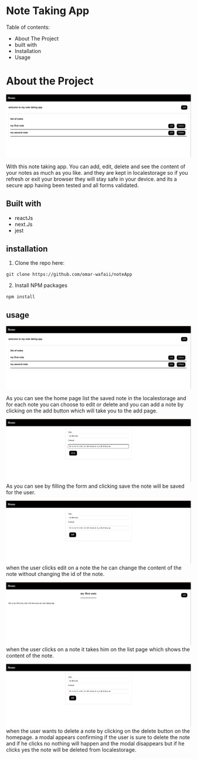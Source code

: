 #                               Note Taking App



Table of contents:
- About The Project
- built with
- Installation
- Usage

# About the Project
![ app first look ](https://raw.githubusercontent.com/omar-wafaii/noteApp/main/public/assets/images/img-2.png )

 With this note taking app. You can add, edit, delete and see the content of your notes as much as you like. and they are kept in localestorage so if you refresh or exit your browser they will stay safe in your device. and its a secure app having been tested and all forms validated.

 ## Built with
 - reactJs
 - next.Js
 - jest
 
 ## installation
 1. Clone the repo here:
 ```
 git clone https://github.com/omar-wafaii/noteApp
 ```
 2. Install NPM packages
 ```
 npm install
 ```

 ## usage
 ![demo of the home page](/public/assets/images/img-2.png)

 As you can see the home page list the saved note in the localestorage and for each note you can choose to edit or delete and you can add a note by clicking on the add button which will take you to the add page.

 ![this is a demo for adding a note](/public/assets/images/img-1.png) 
  As you can see by filling the form and clicking save the note will be saved for the user.

  ![this is a demo for editing a note ](/public/assets/images/img-4.png) 
  when the user clicks edit on a note the he can change the content of the note without changing the id of the note.

  ![this is a demo for when you click on a note to see the content](/public/assets/images/img-5.png)
  when the user clicks on a note it takes him on the list page which shows the content of the note.

  ![this is a demo for when the user deletes a note](/public/assets/images/img-4.png) 
  when the user wants to delete a note by clicking on the delete button on the homepage. a modal appears confirming if the user is sure to delete the note and if he clicks no nothing will happen and the modal disappears but if he clicks yes the note will be deleted from localestorage.
